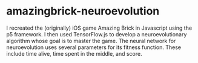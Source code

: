 # amazingbrick-neuroevolution
I recreated the (originally) iOS game Amazing Brick in Javascript using the p5 framework. I then used TensorFlow.js to develop a neuroevolutionary algorithm whose goal is to master the game. The neural network for neuroevolution uses several parameters for its fitness function. These include time alive, time spent in the middle, and score. 
